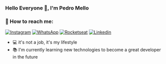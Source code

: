 ### Hello Everyone 👋, I'm Pedro Mello 

### 📱 How to reach me: 

[![Instagram](https://img.shields.io/badge/Instagram-E4405F?&logo=instagram&style=flat-square&logoColor=white)](https://www.instagram.com/_pedroo_mello/) 
[![WhatsApp](https://img.shields.io/badge/WhatsApp-green?logo=whatsapp&style=flat-square&logoColor=white)](https://api.whatsapp.com/send?1=pt_BR&phone=5543996819949)
[![Rocketseat](https://img.shields.io/badge/Rocketseat-BF40BF?logo=apacherocketmq&style=flat-square&logoColor=white)](https://app.rocketseat.com.br/me/pedro-aranda-05436)
[![Linkedin](https://img.shields.io/badge/Linkedin-6495ED?logo=linkedin&style=flat-square&logoColor=white)](https://www.linkedin.com/in/pedro-aranda-242112210)

- 💻 it's not a job, it's my lifestyle
- 📚 I'm currently learning new technologies to become a great developer in the future

